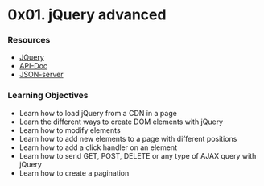 # 0x01. jQuery advanced

### Resources
- [JQuery](https://releases.jquery.com/)
- [API-Doc](https://api.jquery.com/)
- [JSON-server](https://github.com/typicode/json-server)

### Learning Objectives

- Learn how to load jQuery from a CDN in a page
- Learn the different ways to create DOM elements with jQuery
- Learn how to modify elements
- Learn how to add new elements to a page with different positions
- Learn how to add a click handler on an element
- Learn how to send GET, POST, DELETE or any type of AJAX query with jQuery
- Learn how to create a pagination
